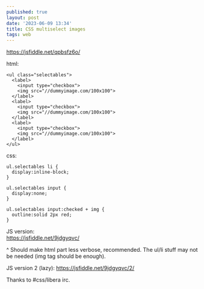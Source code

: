 ```yaml
---
published: true
layout: post
date: '2023-06-09 13:34'
title: CSS multiselect images
tags: web 
---
```

<https://jsfiddle.net/qpbsfz6o/>

html: 

    <ul class="selectables">
      <label>
        <input type="checkbox">
        <img src="//dummyimage.com/100x100">
      </label>
      <label>
        <input type="checkbox">
        <img src="//dummyimage.com/100x100">
      </label>
      <label>
        <input type="checkbox">
        <img src="//dummyimage.com/100x100">
      </label>
    </ul>

css:

    ul.selectables li {
      display:inline-block;
    }

    ul.selectables input {
      display:none;
    }

    ul.selectables input:checked + img {
      outline:solid 2px red;
    }

JS version:  
<https://jsfiddle.net/9jdgyqvc/>

^ Should make html part less verbose, recommended. The ul/li stuff may not be needed (img tag should be enough).

JS version 2 (lazy):
<https://jsfiddle.net/9jdgyqvc/2/>

Thanks to #css/libera irc.
